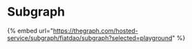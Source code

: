 # Subgraph

{% embed url="https://thegraph.com/hosted-service/subgraph/fiatdao/subgraph?selected=playground" %}
